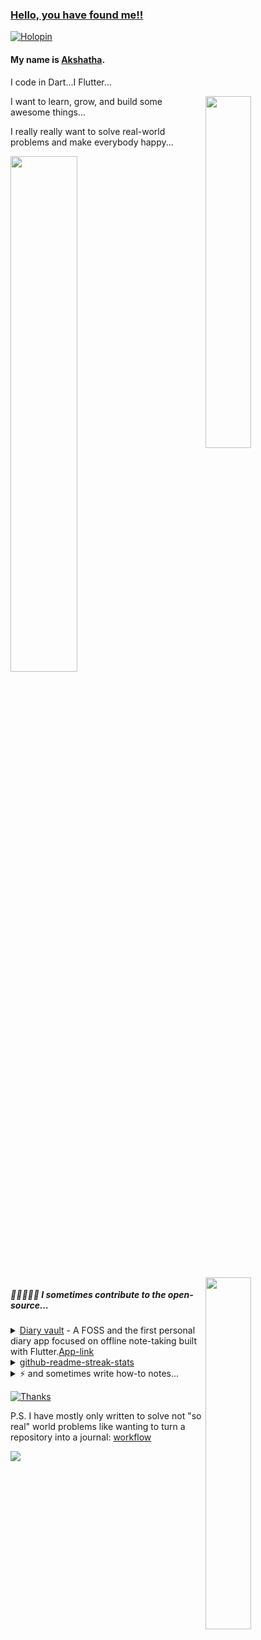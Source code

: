 ### [Hello, you have found me!!](https://micedreams.github.io/) 

[![Holopin](https://holopin.me/micedreams)](https://holopin.io/@micedreams)

#### My name is [Akshatha](https://github.com/micedreams/CV/).

I code in Dart...I Flutter...

<img align='right' src="https://github-readme-stats.vercel.app/api/top-langs/?username=micedreams&layout=compact&theme=tokyonight" width="38%" > 

I want to learn, grow, and build some awesome things...

I really really want to solve real-world problems and make everybody happy...


<img src="https://github-readme-stats.vercel.app/api?username=micedreams&show_icons=true&theme=tokyonight&custom_title=My%20GitHub%20Stats" width="46%" >


<img align='right' src="https://streak-stats.demolab.com/?user=micedreams&theme=tokyonight" width="38%" >

##### 🧙‍♀️🧛🏽‍♀️ I sometimes contribute to the open-source...
<details>
    <summary> <a href="https://github.com/SankethBK/diaryvault">Diary vault</a> - A FOSS and the first personal diary app focused on offline note-taking built with Flutter.<a href="https://play.google.com/store/apps/details?id=me.sankethbk.dairyapp">App-link</a></summary>
    
|Pull Request                                                       |Status                         	                	                  
|--------------------------------------------------------------------|--------------------------------------------------|
|Display version number in settings.|[Merged](https://github.com/SankethBK/diaryvault/pull/34)| 
|Show send feedback button in the settings page.| [Merged](https://github.com/SankethBK/diaryvault/pull/41)|
|Implement new generic setting tile|[Merged](https://github.com/SankethBK/diaryvault/pull/43)| 
|Remove unused packages.|[Merged](https://github.com/SankethBK/diaryvault/pull/55)|  
|Lint errors.|[Merged](https://github.com/SankethBK/diaryvault/pull/56)|  
|Set up Github actions to detect syntax and lint errors.|[Merged](https://github.com/SankethBK/diaryvault/pull/66)| 

</details>

<details>
    <summary> <a href="https://github.com/DenverCoder1/github-readme-streak-stats">github-readme-streak-stats</a> </summary>
     
| Pull Request                                                       | Status                         	                	     | Issue Link                                              
|--------------------------------------------------------------------|---------------------------------------------------------------|----------------------------------------------------------|
| Fix. Add missing translation for Marathi | [Merged #612](https://github.com/DenverCoder1/github-readme-streak-stats/pull/612) | [#236](https://github.com/DenverCoder1/github-readme-streak-stats/issues/236) | 

</details>


<details>
  <summary>⚡ and sometimes write how-to notes...</summary>
   
  1. [Multi future builder](https://gist.github.com/micedreams/18bacf73b5badbcfbe1767d2bccd1af5)
  2. [How to integrate sqflite into a Flutter project.](https://github.com/micedreams/sqflite_demo#getting-started---how-to-integrate-sqflite-into-a-flutter-project)
     
  3. [How I turned my Set state Flutter project into BLoC pattern Flutter project](https://github.com/micedreams/tic-tac-toe#how-i-turned-my-set-state-flutter-project-into-bloc-pattern-flutter-project)
  4. [Drop down menu](https://gist.github.com/micedreams/ce00369de5992aa86827bc00cf518834)
</details>


[![Thanks](https://readme-typing-svg.demolab.com/?lines=Thank+you+for+visiting‼;Cheers‼&color=73daca&vCenter=true&height=18)](https://git.io/typing-svg)

P.S. I have mostly only written to solve not "so real" world problems like wanting to turn a repository into a journal:  [workflow](https://gist.github.com/micedreams/d2452ab96255da983e9527b361e46bc1)

<img  src="https://komarev.com/ghpvc/?username=micedreams&color=34548a">  
